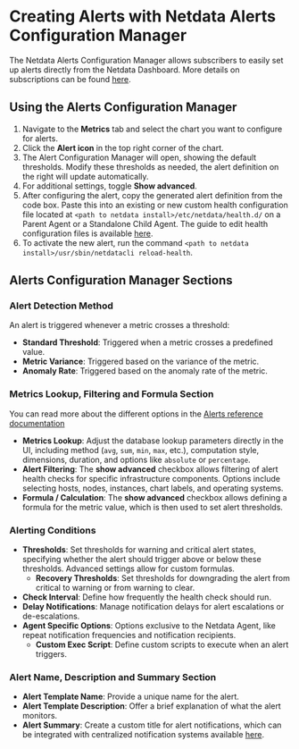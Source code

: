 # Creating Alerts with Netdata Alerts Configuration Manager

The Netdata Alerts Configuration Manager allows subscribers to easily set up alerts directly from the Netdata Dashboard. More details on subscriptions can be found [here](https://www.netdata.cloud/pricing/).

## Using the Alerts Configuration Manager

1. Navigate to the **Metrics** tab and select the chart you want to configure for alerts.
2. Click the **Alert icon** in the top right corner of the chart.
3. The Alert Configuration Manager will open, showing the default thresholds. Modify these thresholds as needed, the alert definition on the right will update automatically.
4. For additional settings, toggle **Show advanced**.
5. After configuring the alert, copy the generated alert definition from the code box. Paste this into an existing or new custom health configuration file located at `<path to netdata install>/etc/netdata/health.d/` on a Parent Agent or a Standalone Child Agent. The guide to edit health configuration files is available [here](https://github.com/netdata/netdata/blob/master/src/health/REFERENCE.md#edit-health-configuration-files).
6. To activate the new alert, run the command `<path to netdata install>/usr/sbin/netdatacli reload-health`.

## Alerts Configuration Manager Sections

### Alert Detection Method

An alert is triggered whenever a metric crosses a threshold:

- **Standard Threshold**: Triggered when a metric crosses a predefined value.
- **Metric Variance**: Triggered based on the variance of the metric.
- **Anomaly Rate**: Triggered based on the anomaly rate of the metric.

### Metrics Lookup, Filtering and Formula Section

You can read more about the different options in the [Alerts reference documentation](https://github.com/netdata/netdata/blob/master/src/health/REFERENCE.md)

- **Metrics Lookup**: Adjust the database lookup parameters directly in the UI, including method (`avg`, `sum`, `min`, `max`, etc.), computation style, dimensions, duration, and options like `absolute` or `percentage`.
- **Alert Filtering**: The **show advanced** checkbox allows filtering of alert health checks for specific infrastructure components. Options include selecting hosts, nodes, instances, chart labels, and operating systems.
- **Formula / Calculation**: The **show advanced** checkbox allows defining a formula for the metric value, which is then used to set alert thresholds.

### Alerting Conditions

- **Thresholds**: Set thresholds for warning and critical alert states, specifying whether the alert should trigger above or below these thresholds. Advanced settings allow for custom formulas.
  - **Recovery Thresholds**: Set thresholds for downgrading the alert from critical to warning or from warning to clear.
- **Check Interval**: Define how frequently the health check should run.
- **Delay Notifications**: Manage notification delays for alert escalations or de-escalations.
- **Agent Specific Options**: Options exclusive to the Netdata Agent, like repeat notification frequencies and notification recipients.
  - **Custom Exec Script**: Define custom scripts to execute when an alert triggers.

### Alert Name, Description and Summary Section

- **Alert Template Name**: Provide a unique name for the alert.
- **Alert Template Description**: Offer a brief explanation of what the alert monitors.
- **Alert Summary**: Create a custom title for alert notifications, which can be integrated with centralized notification systems available [here](https://learn.netdata.cloud/docs/alerting/notifications/centralized-cloud-notifications).
